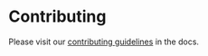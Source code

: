 # Contributing
Please visit our [contributing guidelines](https://docs.ephios.de/en/latest/development/contributing.html) in the docs.

